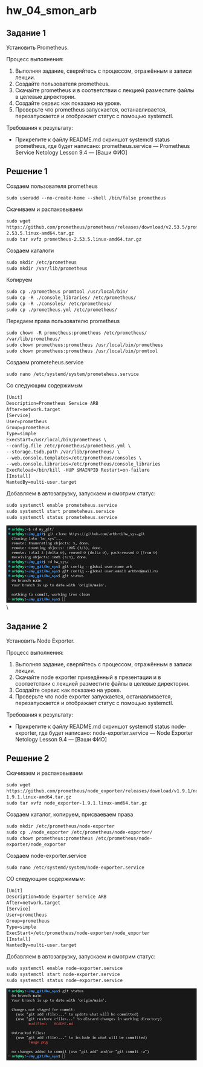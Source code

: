 # **hw_04_smon_arb**

## Задание 1

Установить Prometheus.

Процесс выполнения:

1. Выполняя задание, сверяйтесь с процессом, отражённым в записи лекции.
2. Создайте пользователя prometheus.
3. Скачайте prometheus и в соответствии с лекцией разместите файлы в целевые директории.
4. Создайте сервис как показано на уроке.
5. Проверьте что prometheus запускается, останавливается, перезапускается и отображает статус с помощью systemctl.

Требования к результату:

- Прикрепите к файлу README.md скриншот systemctl status prometheus, где будет написано: prometheus.service — Prometheus Service Netology Lesson 9.4 — [Ваши ФИО]

## Решение 1

Создаем пользователя prometheus
```
sudo useradd --no-create-home --shell /bin/false prometheus
```
Скачиваем и распаковываем
```
sudo wget https://github.com/prometheus/prometheus/releases/download/v2.53.5/prometheus-2.53.5.linux-amd64.tar.gz
sudo tar xvfz prometheus-2.53.5.linux-amd64.tar.gz 
```
Создаем каталоги
```
sudo mkdir /etc/prometheus
sudo mkdir /var/lib/prometheus
```
Копируем
```
sudo cp ./prometheus promtool /usr/local/bin/
sudo cp -R ./console_libraries/ /etc/prometheus/
sudo cp -R ./consoles/ /etc/prometheus/
sudo cp ./prometheus.yml /etc/prometheus/
```
Передаем права пользователю prometheus
```
sudo chown -R prometheus:prometheus /etc/prometheus/ /var/lib/prometheus/
sudo chown prometheus:prometheus /usr/local/bin/prometheus 
sudo chown prometheus:prometheus /usr/local/bin/promtool 
```
Создаем prometeheus.service
```
sudo nano /etc/systemd/system/prometeheus.service
```
Со следующим содержимым
```
[Unit]
Description=Prometheus Service ARB
After=network.target
[Service]
User=prometheus
Group=prometheus
Type=simple
ExecStart=/usr/local/bin/prometheus \
--config.file /etc/prometheus/prometheus.yml \
--storage.tsdb.path /var/lib/prometheus/ \
--web.console.templates=/etc/prometheus/consoles \
--web.console.libraries=/etc/prometheus/console_libraries
ExecReload=/bin/kill -HUP $MAINPID Restart=on-failure
[Install]
WantedBy=multi-user.target
```
Добавляем в автозагрузку, запускаем и смотрим статус:
```
sudo systemctl enable prometeheus.service 
sudo systemctl start prometeheus.service
sudo systemctl status prometeheus.service
```
![alt text](image.png)\

## Задание 2

Установить Node Exporter.

Процесс выполнения:

1. Выполняя задание, сверяйтесь с процессом, отражённым в записи лекции.
2. Скачайте node exporter приведённый в презентации и в соответствии с лекцией разместите файлы в целевые директории.
3. Создайте сервис как показано на уроке.
4. Проверьте что node exporter запускается, останавливается, перезапускается и отображает статус с помощью systemctl.


Требования к результату:

- Прикрепите к файлу README.md скриншот systemctl status node-exporter, где будет написано: node-exporter.service — Node Exporter Netology Lesson 9.4 — [Ваши ФИО]

## Решение 2

Скачиваем и распаковываем
```
sudo wget https://github.com/prometheus/node_exporter/releases/download/v1.9.1/node_exporter-1.9.1.linux-amd64.tar.gz
sudo tar xvfz node_exporter-1.9.1.linux-amd64.tar.gz 
```
Создаем каталог, копируем, присваеваем права
```
sudo mkdir /etc/prometheus/node-exporter
sudo cp ./node_exporter /etc/prometheus/node-exporter/
sudo chown prometheus:prometheus /etc/prometheus/node-exporter/node_exporter
```
Создаем node-exporter.service
```
sudo nano /etc/systemd/system/node-exporter.service
```
СО следующим содержимым:
```
[Unit]
Description=Node Exporter Service ARB
After=network.target
[Service]
User=prometheus
Group=prometheus
Type=simple
ExecStart=/etc/prometheus/node-exporter/node_exporter
[Install]
WantedBy=multi-user.target
```
Добавляем в автозагрузку, запускаем и смотрим статус:
```
sudo systemctl enable node-exporter.service
sudo systemctl start node-exporter.service
sudo systemctl status node-exporter.service
```
![alt text](image-1.png)